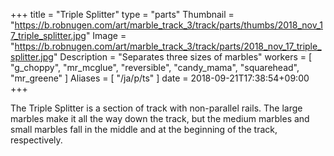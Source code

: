 +++
title = "Triple Splitter"
type = "parts"
Thumbnail = "https://b.robnugen.com/art/marble_track_3/track/parts/thumbs/2018_nov_17_triple_splitter.jpg"
Image = "https://b.robnugen.com/art/marble_track_3/track/parts/2018_nov_17_triple_splitter.jpg"
Description = "Separates three sizes of marbles"
workers = [
	"g_choppy",
	"mr_mcglue",
	"reversible",
	"candy_mama",
	"squarehead",
	"mr_greene"
]
Aliases = [
  "/ja/p/ts"
]
date = 2018-09-21T17:38:54+09:00
+++

The Triple Splitter is a section of track with non-parallel rails.  The large marbles make it all the way down the track, but the medium marbles and small marbles fall in the middle and at the beginning of the track, respectively.
